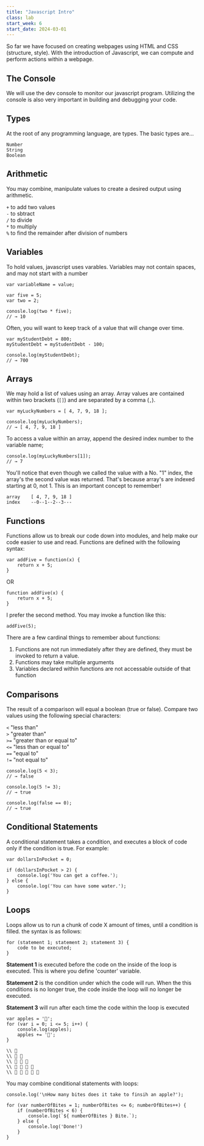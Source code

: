 ```yaml
---
title: "Javascript Intro"
class: lab
start_week: 6
start_date: 2024-03-01
---
```


So far we have focused on creating webpages using HTML and CSS (structure, style). With the introduction of Javascript, we can compute and perform actions within a webpage.


## The Console
We will use the dev console to monitor our javascript program. Utilizing the console is also very important in building and debugging your code.


## Types

At the root of any programming language, are types. The basic types are...

```
Number
String
Boolean
```

## Arithmetic

You may combine, manipulate values to create a desired output using arithmetic.

`+` to add two values  
`-` to sbtract  
`/` to divide  
`*` to multiply  
`%` to find the remainder after division of numbers


## Variables

To hold values, javascript uses varables. Variables may not contain spaces, and may not start with a number

~~~
var variableName = value;
~~~

~~~
var five = 5;
var two = 2;

conosle.log(two * five);
// → 10
~~~

Often, you will want to keep track of a value that will change over time.

~~~
var myStudentDebt = 800;
myStudentDebt = myStudentDebt - 100;

console.log(myStudentDebt);
// → 700
~~~

## Arrays

We may hold a list of values using an array. Array values are contained within two brackets (`[]`) and are separated by a comma (`,`).

~~~
var myLuckyNumbers = [ 4, 7, 9, 18 ];

console.log(myLuckyNumbers);
// → [ 4, 7, 9, 18 ]
~~~

To access a value within an array, append the desired index number to the variable name;

~~~
console.log(myLuckyNumbers[1]);
// → 7
~~~

You'll notice that even though we called the value with a No. "1" index, the array's the second value was returned. That's because array's are indexed starting at 0, not 1. This is an important concept to remember!

~~~
array    [ 4, 7, 9, 18 ]
index    --0--1--2--3---
~~~

## Functions

Functions allow us to break our code down into modules, and help make our code easier to use and read. Functions are defined with the following syntax:

~~~
var addFive = function(x) {
	return x + 5;
}
~~~

OR

~~~
function addFive(x) {
	return x + 5;
}
~~~

I prefer the second method. You may invoke a function like this:

~~~
addFive(5);
~~~

There are a few cardinal things to remember about functions:

1. Functions are not run immediately after they are defined, they must be invoked to return a value.
2. Functions may take multiple arguments
3. Variables declared within functions are not accessable outside of that function

## Comparisons

The result of a comparison will equal a boolean (true or false). Compare two values using the following special characters:

`<` "less than"  
`>` "greater than"  
`>=` "greater than or equal to"  
`<=` "less than or equal to"  
`==` "equal to"  
`!=` "not equal to"  

~~~
console.log(5 < 3);
// → false

console.log(5 != 3);
// → true

console.log(false == 0);
// → true
~~~

## Conditional Statements

A conditional statement takes a condition, and executes a block of code only if the condition is true. For example:

~~~
var dollarsInPocket = 0;

if (dollarsInPocket > 2) {
    console.log('You can get a coffee.');
} else {
    console.log('You can have some water.');
}
~~~

## Loops

Loops allow us to run a chunk of code X amount of times, until a condition is filled. the syntax is as follows:

~~~
for (statement 1; statement 2; statement 3) {
	code to be executed;
}
~~~

**Statement 1** is executed before the code on the inside of the loop is executed. This is where you define 'counter' variable.

**Statement 2** is the condition under which the code will run. When the this conditions is no longer true, the code inside the loop will no longer be executed.

**Statement 3** will run after each time the code within the loop is executed

~~~
var apples = '🍎';
for (var i = 0; i <= 5; i++) {
    console.log(apples);
    apples += '🍎';
}

\\ 🍎
\\ 🍎 🍎
\\ 🍎 🍎 🍎
\\ 🍎 🍎 🍎 🍎
\\ 🍎 🍎 🍎 🍎 🍎
~~~

You may combine conditional statements with loops:  

~~~
console.log('\nHow many bites does it take to finsih an apple?');

for (var numberOfBites = 1; numberOfBites <= 6; numberOfBites++) {
    if (numberOfBites < 6) {
        console.log(`${ numberOfBites } Bite.`);
    } else {
        console.log('Done!')
    }
}
~~~